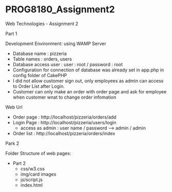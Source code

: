 # PROG8180_Assignment2
Web Technologies - Assignment 2

Part 1

Development Environment: using WAMP Server
  - Database name : pizzeria
  - Table names : orders, users
  - Database access user  : user : root  / password : root
  - Configuration for connection of database was already set in app.php in config folder of CakePHP 
  - I did not allow customer sign out, only employees as admin can access to Order List after Login.
  - Customer can only make an order with order page and ask for employee when customer wnat to change order infomation

Web Url 
  - Order page : http://localhost/pizzeria/orders/add
  - Login Page : http://localhost/pizzeria/users/login
    - access as admin : user name / password --> admin / admin
  - Order list : http://localhost/pizzeria/orders/index  

Park 2

Folder Structure of web pages:
  - Part 2
    - css/w3.css
    - img/card images
    - js/script.js
    - index.html
